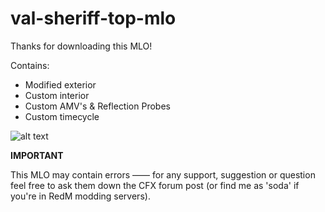 # val-sheriff-top-mlo

Thanks for downloading this MLO!

Contains:
- Modified exterior
- Custom interior
- Custom AMV's & Reflection Probes
- Custom timecycle

![alt text](https://media.discordapp.net/attachments/1007616840652034103/1287712260277665802/foto4.png?ex=66f28aff&is=66f1397f&hm=de1d0461f60e7f26d21745e7acd53c409d0ecd9a713b6d14d7c2e13b67ffac71&=&format=webp&quality=lossless&width=1440&height=587)

**IMPORTANT**

This MLO may contain errors —— for any support, suggestion or question feel free to ask them down the CFX forum post (or find me as 'soda' if you're in RedM modding servers).
